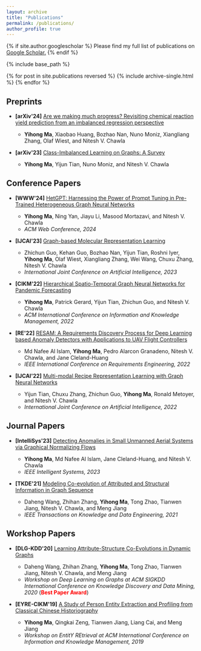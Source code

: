 ```yaml
---
layout: archive
title: "Publications"
permalink: /publications/
author_profile: true
---
```


{% if site.author.googlescholar %}
  Please find my full list of publications on <u><a href="{{site.author.googlescholar}}">Google Scholar</a>.</u>
{% endif %}

{% include base_path %}

{% for post in site.publications reversed %}
  {% include archive-single.html %}
{% endfor %}

## **Preprints**

* **[arXiv'24]** [Are we making much progress? Revisiting chemical reaction yield prediction from an imbalanced regression perspective](https://arxiv.org/pdf/2402.05971.pdf)
  - **Yihong Ma**, Xiaobao Huang, Bozhao Nan, Nuno Moniz, Xiangliang Zhang, Olaf Wiest, and Nitesh V. Chawla

* **[arXiv'23]** [Class-Imbalanced Learning on Graphs: A Survey](https://arxiv.org/pdf/2304.04300.pdf)
  - **Yihong Ma**, Yijun Tian, Nuno Moniz, and Nitesh V. Chawla

## **Conference Papers**

* **[WWW'24]** [HetGPT: Harnessing the Power of Prompt Tuning in Pre-Trained Heterogeneous Graph Neural Networks](https://arxiv.org/pdf/2310.15318.pdf)
  - **Yihong Ma**, Ning Yan, Jiayu Li, Masood Mortazavi, and Nitesh V. Chawla
  - *ACM Web Conference, 2024*

* **[IJCAI'23]** [Graph-based Molecular Representation Learning](https://www.ijcai.org/proceedings/2023/0744.pdf)
  - Zhichun Guo, Kehan Guo, Bozhao Nan, Yijun Tian, Roshni Iyer, **Yihong Ma**, Olaf Wiest, Xiangliang Zhang, Wei Wang, Chuxu Zhang, Nitesh V. Chawla
  - *International Joint Conference on Artificial Intelligence, 2023*

* **[CIKM'22]** [Hierarchical Spatio-Temporal Graph Neural Networks for Pandemic Forecasting](https://dl.acm.org/doi/pdf/10.1145/3511808.3557350)
  - **Yihong Ma**, Patrick Gerard, Yijun Tian, Zhichun Guo, and Nitesh V. Chawla
  - *ACM International Conference on Information and Knowledge Management, 2022*

* **[RE'22]** [RESAM: A Requirements Discovery Process for Deep Learning based Anomaly Detectors with Applications to UAV Flight Controllers](https://ieeexplore.ieee.org/document/9920071)
  - Md Nafee Al Islam, **Yihong Ma**, Pedro Alarcon Granadeno, Nitesh V. Chawla, and Jane Cleland-Huang
  - *IEEE International Conference on Requirements Engineering, 2022*

* **[IJCAI'22]** [Multi-modal Recipe Representation Learning with Graph Neural Networks](https://www.ijcai.org/proceedings/2022/0482.pdf)
  - Yijun Tian, Chuxu Zhang, Zhichun Guo, **Yihong Ma**, Ronald Metoyer, and Nitesh V. Chawla
  - *International Joint Conference on Artificial Intelligence, 2022*

## **Journal Papers**

* **[IntelliSys'23]** [Detecting Anomalies in Small Unmanned Aerial Systems via Graphical Normalizing Flows](https://ieeexplore.ieee.org/document/10061588)
  - **Yihong Ma**, Md Nafee Al Islam, Jane Cleland-Huang, and Nitesh V. Chawla
  - *IEEE Intelligent Systems, 2023*

* **[TKDE'21]** [Modeling Co-evolution of Attributed and Structural Information in Graph Sequence](https://ieeexplore.ieee.org/document/9472956)
  - Daheng Wang, Zhihan Zhang, **Yihong Ma**, Tong Zhao, Tianwen Jiang, Nitesh V. Chawla, and Meng Jiang
  - *IEEE Transactions on Knowledge and Data Engineering, 2021*
  
## **Workshop Papers**

* **[DLG-KDD'20]** [Learning Attribute-Structure Co-Evolutions in Dynamic Graphs](https://deep-learning-graphs.bitbucket.io/dlg-kdd20/accepted_papers/DLG-KDD20_paper_9.pdf)
  - Daheng Wang, Zhihan Zhang, **Yihong Ma**, Tong Zhao, Tianwen Jiang, Nitesh V. Chawla, and Meng Jiang
  - *Workshop on Deep Learning on Graphs at ACM SIGKDD International Conference on Knowledge Discovery and Data Mining, 2020* (<span style="color:red">**Best Paper Award**</span>)

* **[EYRE-CIKM'19]** [A Study of Person Entity Extraction and Profiling from Classical Chinese Historiography](http://ceur-ws.org/Vol-2446/paper2.pdf)
  - **Yihong Ma**, Qingkai Zeng, Tianwen Jiang, Liang Cai, and Meng Jiang
  - *Workshop on EntitY REtrieval at ACM International Conference on Information and Knowledge Management, 2019*